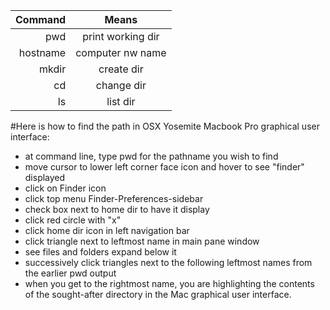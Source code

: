 
|Command    |Means|
|----------:|:---:|
|pwd        |print working dir|
|hostname|computer nw name|
|mkdir|create dir|
|cd|change dir|
|ls|list dir|

#Here is how to find the path in OSX Yosemite Macbook Pro
graphical user interface:

* at command line, type pwd for the pathname you wish to find
* move cursor to lower left corner face icon and hover to see "finder" displayed
* click on Finder icon
* click top menu Finder-Preferences-sidebar
* check box next to home dir to have it display
* click red circle with "x"
* click home dir icon in left navigation bar
* click triangle next to leftmost name in main pane window
* see files and folders expand below it
* successively click triangles next to the following leftmost names from the earlier pwd output
* when you get to the rightmost name, you are highlighting the contents of the sought-after directory in the Mac graphical user interface.

